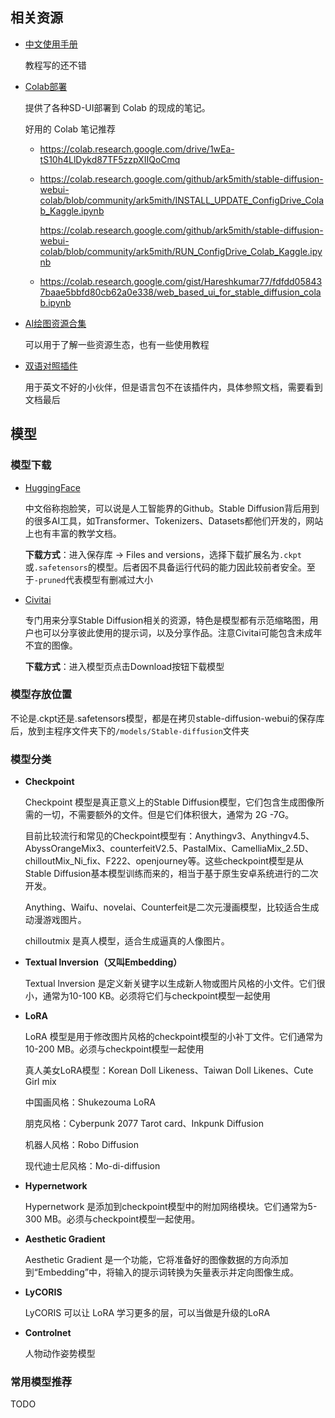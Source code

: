 ## 相关资源
* [中文使用手册](https://ivonblog.com/posts/stable-diffusion-webui-manuals/)

  教程写的还不错

* [Colab部署](https://github.com/camenduru/stable-diffusion-webui-colab)

  提供了各种SD-UI部署到 Colab 的现成的笔记。

  好用的 Colab 笔记推荐

  * https://colab.research.google.com/drive/1wEa-tS10h4LlDykd87TF5zzpXIIQoCmq

  * https://colab.research.google.com/github/ark5mith/stable-diffusion-webui-colab/blob/community/ark5mith/INSTALL_UPDATE_ConfigDrive_Colab_Kaggle.ipynb

    https://colab.research.google.com/github/ark5mith/stable-diffusion-webui-colab/blob/community/ark5mith/RUN_ConfigDrive_Colab_Kaggle.ipynb

  * https://colab.research.google.com/gist/Hareshkumar77/fdfdd058437baae5bbfd80cb62a0e338/web_based_ui_for_stable_diffusion_colab.ipynb

* [AI绘图资源合集](https://github.com/hua1995116/awesome-ai-painting)

  可以用于了解一些资源生态，也有一些使用教程

* [双语对照插件](https://github.com/journey-ad/sd-webui-bilingual-localization/blob/main/README_ZH.md)

  用于英文不好的小伙伴，但是语言包不在该插件内，具体参照文档，需要看到文档最后

## 模型

### 模型下载

* [HuggingFace](https://huggingface.co/models?other=stable-diffusion)

  中文俗称抱脸笑，可以说是人工智能界的Github。Stable Diffusion背后用到的很多AI工具，如Transformer、Tokenizers、Datasets都他们开发的，网站上也有丰富的教学文档。

  **下载方式**：进入保存库 → Files and versions，选择下载扩展名为`.ckpt`或`.safetensors`的模型。后者因不具备运行代码的能力因此较前者安全。至于`-pruned`代表模型有删减过大小

* [Civitai](https://civitai.com/)

  专门用来分享Stable Diffusion相关的资源，特色是模型都有示范缩略图，用户也可以分享彼此使用的提示词，以及分享作品。注意Civitai可能包含未成年不宜的图像。

  **下载方式**：进入模型页点击Download按钮下载模型

### 模型存放位置

不论是.ckpt还是.safetensors模型，都是在拷贝stable-diffusion-webui的保存库后，放到主程序文件夹下的`/models/Stable-diffusion`文件夹

### 模型分类

* **Checkpoint**

  Checkpoint 模型是真正意义上的Stable Diffusion模型，它们包含生成图像所需的一切，不需要额外的文件。但是它们体积很大，通常为 2G -7G。

  目前比较流行和常见的Checkpoint模型有：Anythingv3、Anythingv4.5、AbyssOrangeMix3、counterfeitV2.5、PastalMix、CamelliaMix_2.5D、chilloutMix_Ni_fix、F222、openjourney等。这些checkpoint模型是从Stable Diffusion基本模型训练而来的，相当于基于原生安卓系统进行的二次开发。

  Anything、Waifu、novelai、Counterfeit是二次元漫画模型，比较适合生成动漫游戏图片。

  chilloutmix 是真人模型，适合生成逼真的人像图片。

* **Textual lnversion（又叫Embedding）**

  Textual lnversion 是定义新关键字以生成新人物或图片风格的小文件。它们很小，通常为10-100 KB。必须将它们与checkpoint模型一起使用

* **LoRA** 

  LoRA 模型是用于修改图片风格的checkpoint模型的小补丁文件。它们通常为10-200 MB。必须与checkpoint模型一起使用

  真人美女LoRA模型：Korean Doll Likeness、Taiwan Doll Likenes、Cute Girl mix

  中国画风格：Shukezouma LoRA

  朋克风格：Cyberpunk 2077 Tarot card、Inkpunk Diffusion

  机器人风格：Robo Diffusion

  现代迪士尼风格：Mo-di-diffusion

* **Hypernetwork**

  Hypernetwork 是添加到checkpoint模型中的附加网络模块。它们通常为5-300 MB。必须与checkpoint模型一起使用。

* **Aesthetic Gradient**

  Aesthetic Gradient 是一个功能，它将准备好的图像数据的方向添加到“Embedding”中，将输入的提示词转换为矢量表示并定向图像生成。

* **LyCORIS**

  LyCORIS 可以让 LoRA 学习更多的层，可以当做是升级的LoRA

* **Controlnet**

  人物动作姿势模型

### 常用模型推荐

TODO

